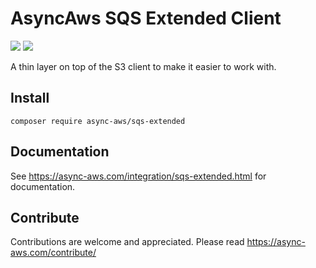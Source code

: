 # AsyncAws SQS Extended Client

![](https://github.com/async-aws/sqs-extended/workflows/Tests/badge.svg?branch=master)
![](https://github.com/async-aws/sqs-extended/workflows/BC%20Check/badge.svg?branch=master)

A thin layer on top of the S3 client to make it easier to work with.

## Install

```cli
composer require async-aws/sqs-extended
```

## Documentation

See https://async-aws.com/integration/sqs-extended.html for documentation.

## Contribute

Contributions are welcome and appreciated. Please read https://async-aws.com/contribute/
